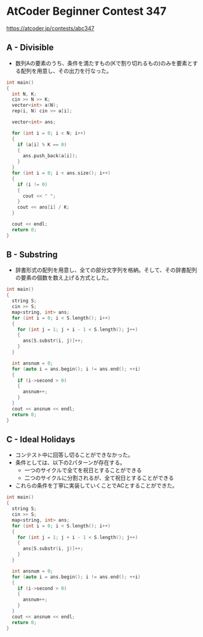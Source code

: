 # AtCoder Beginner Contest 347

<https://atcoder.jp/contests/abc347>

## A - Divisible

- 数列Aの要素のうち、条件を満たすもの(Kで割り切れるもの)のみを要素とする配列を用意し、その出力を行なった。

```c++
int main()
{
  int N, K;
  cin >> N >> K;
  vector<int> a(N);
  rep(i, N) cin >> a[i];

  vector<int> ans;

  for (int i = 0; i < N; i++)
  {
    if (a[i] % K == 0)
    {
      ans.push_back(a[i]);
    }
  }
  for (int i = 0; i < ans.size(); i++)
  {
    if (i != 0)
    {
      cout << " ";
    }
    cout << ans[i] / K;
  }

  cout << endl;
  return 0;
}
```

## B - Substring

- 辞書形式の配列を用意し、全ての部分文字列を格納。そして、その辞書配列の要素の個数を数え上げる方式とした。

```c++
int main()
{
  string S;
  cin >> S;
  map<string, int> ans;
  for (int i = 0; i < S.length(); i++)
  {
    for (int j = 1; j + i - 1 < S.length(); j++)
    {
      ans[S.substr(i, j)]++;
    }
  }

  int ansnum = 0;
  for (auto i = ans.begin(); i != ans.end(); ++i)
  {
    if (i->second > 0)
    {
      ansnum++;
    }
  }
  cout << ansnum << endl;
  return 0;
}
```

## C -  Ideal Holidays

- コンテスト中に回答し切ることができなかった。
- 条件としては、以下の2パターンが存在する。
  - 一つのサイクルで全てを祝日とすることができる
  - 二つのサイクルに分割されるが、全て祝日とすることができる
- これらの条件を丁寧に実装していくことでACとすることができた。

```c++
int main()
{
  string S;
  cin >> S;
  map<string, int> ans;
  for (int i = 0; i < S.length(); i++)
  {
    for (int j = 1; j + i - 1 < S.length(); j++)
    {
      ans[S.substr(i, j)]++;
    }
  }

  int ansnum = 0;
  for (auto i = ans.begin(); i != ans.end(); ++i)
  {
    if (i->second > 0)
    {
      ansnum++;
    }
  }
  cout << ansnum << endl;
  return 0;
}
```
